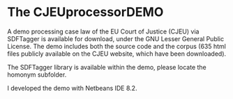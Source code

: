 # The CJEUprocessorDEMO
A demo processing case law of the EU Court of Justice (CJEU) via SDFTagger is available for download, under the GNU Lesser General Public License. The demo includes both the source code and the corpus (635 html files publicly available on the CJEU website, which have been downloaded).

The SDFTagger library is available within the demo, please locate the homonym subfolder.

I developed the demo with Netbeans IDE 8.2. 
